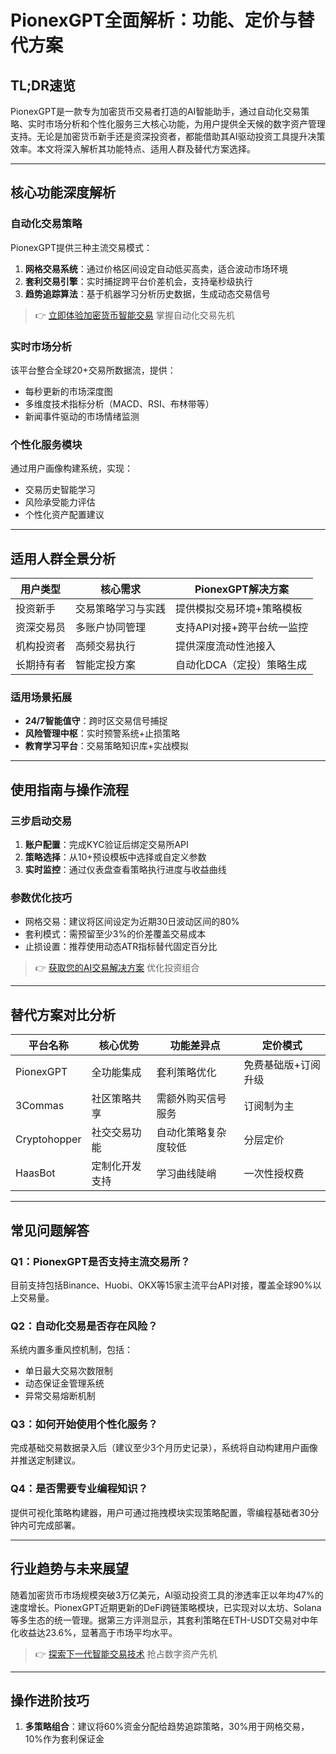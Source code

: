 # PionexGPT全面解析：功能、定价与替代方案

## TL;DR速览
PionexGPT是一款专为加密货币交易者打造的AI智能助手，通过自动化交易策略、实时市场分析和个性化服务三大核心功能，为用户提供全天候的数字资产管理支持。无论是加密货币新手还是资深投资者，都能借助其AI驱动投资工具提升决策效率。本文将深入解析其功能特点、适用人群及替代方案选择。

---

## 核心功能深度解析

### 自动化交易策略
PionexGPT提供三种主流交易模式：
1. **网格交易系统**：通过价格区间设定自动低买高卖，适合波动市场环境
2. **套利交易引擎**：实时捕捉跨平台价差机会，支持毫秒级执行
3. **趋势追踪算法**：基于机器学习分析历史数据，生成动态交易信号

> 👉 [立即体验加密货币智能交易](https://bit.ly/okx_welcome) 掌握自动化交易先机

### 实时市场分析
该平台整合全球20+交易所数据流，提供：
- 每秒更新的市场深度图
- 多维度技术指标分析（MACD、RSI、布林带等）
- 新闻事件驱动的市场情绪监测

### 个性化服务模块
通过用户画像构建系统，实现：
- 交易历史智能学习
- 风险承受能力评估
- 个性化资产配置建议

---

## 适用人群全景分析

| 用户类型       | 核心需求                 | PionexGPT解决方案               |
|----------------|--------------------------|---------------------------------|
| 投资新手       | 交易策略学习与实践       | 提供模拟交易环境+策略模板       |
| 资深交易员     | 多账户协同管理           | 支持API对接+跨平台统一监控      |
| 机构投资者     | 高频交易执行             | 提供深度流动性池接入            |
| 长期持有者     | 智能定投方案             | 自动化DCA（定投）策略生成       |

### 适用场景拓展
- **24/7智能值守**：跨时区交易信号捕捉
- **风险管理中枢**：实时预警系统+止损策略
- **教育学习平台**：交易策略知识库+实战模拟

---

## 使用指南与操作流程

### 三步启动交易
1. **账户配置**：完成KYC验证后绑定交易所API
2. **策略选择**：从10+预设模板中选择或自定义参数
3. **实时监控**：通过仪表盘查看策略执行进度与收益曲线

### 参数优化技巧
- 网格交易：建议将区间设定为近期30日波动区间的80%
- 套利模式：需预留至少3%的价差覆盖交易成本
- 止损设置：推荐使用动态ATR指标替代固定百分比

> 👉 [获取您的AI交易解决方案](https://bit.ly/okx_welcome) 优化投资组合

---

## 替代方案对比分析

| 平台名称       | 核心优势                 | 功能差异点                 | 定价模式       |
|----------------|--------------------------|--------------------------|----------------|
| PionexGPT      | 全功能集成               | 套利策略优化              | 免费基础版+订阅升级 |
| 3Commas       | 社区策略共享             | 需额外购买信号服务        | 订阅制为主     |
| Cryptohopper   | 社交交易功能             | 自动化策略复杂度较低      | 分层定价       |
| HaasBot        | 定制化开发支持           | 学习曲线陡峭              | 一次性授权费   |

---

## 常见问题解答

### Q1：PionexGPT是否支持主流交易所？
目前支持包括Binance、Huobi、OKX等15家主流平台API对接，覆盖全球90%以上交易量。

### Q2：自动化交易是否存在风险？
系统内置多重风控机制，包括：
- 单日最大交易次数限制
- 动态保证金管理系统
- 异常交易熔断机制

### Q3：如何开始使用个性化服务？
完成基础交易数据录入后（建议至少3个月历史记录），系统将自动构建用户画像并推送定制建议。

### Q4：是否需要专业编程知识？
提供可视化策略构建器，用户可通过拖拽模块实现策略配置，零编程基础者30分钟内可完成部署。

---

## 行业趋势与未来展望
随着加密货币市场规模突破3万亿美元，AI驱动投资工具的渗透率正以年均47%的速度增长。PionexGPT近期更新的DeFi跨链策略模块，已实现对以太坊、Solana等多生态的统一管理。据第三方评测显示，其套利策略在ETH-USDT交易对中年化收益达23.6%，显著高于市场平均水平。

> 👉 [探索下一代智能交易技术](https://bit.ly/okx_welcome) 抢占数字资产先机

---

## 操作进阶技巧
1. **多策略组合**：建议将60%资金分配给趋势追踪策略，30%用于网格交易，10%作为套利保证金